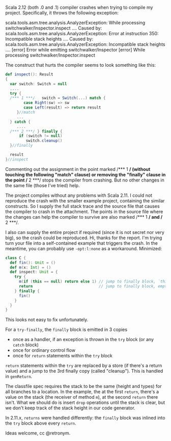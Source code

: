 Scala 2.12 (both .0 and .1) compiler crashes when trying to compile my project. Specifically, it throws the following exception:

scala.tools.asm.tree.analysis.AnalyzerException: While processing switchwalker/Inspector.inspect
....
Caused by: scala.tools.asm.tree.analysis.AnalyzerException: Error at instruction 350: Incompatible stack heights
....
Caused by: scala.tools.asm.tree.analysis.AnalyzerException: Incompatible stack heights
....
[error] Error while emitting switchwalker/Inspector
[error] While processing switchwalker/Inspector.inspect

The construct that hurts the compiler seems to look something like this:


```scala
def inspect(): Result
{
  var switch: Switch = null
  ....
  try {
  /*** 1 ***/   switch = Switch(...) match {
        case Right(sw) => sw
        case Left(result) => return result
     }//match
     ...
  } catch {
     ....
  /*** 2 ***/ } finally {
      if (switch != null)
         switch.cleanup()
  }//finally

  result
}//inspect


```
Commenting out the assignment in the point marked /*** 1 ******/ (without touching the following "match" clause) or removing the "finally" clause in the point /****** 2 ***/ stops the compiler from crashing. But no other changes in the same file (those I've tried) help.

The project compiles without any problems with Scala 2.11. I could not reproduce the crash with the smaller example project, containing the similar constructs. So I supply the full stack trace and the source file that causes the compiler to crash in the attachment. The points in the source file where the changes can help the compiler to survive are also marked /*** 1 ******/ and /****** 2 ***/.

I also can supply the entire project if required (since it is not secret nor very big), so the crash could be reproduced.
Hi, thanks for the report. I'm trying turn your file into a self-contained example that triggers the crash. In the meantime, you can probably use `-opt:l:none` as a workaround.
Minimized:

```scala
class C {
  def fin(): Unit = ()
  def m(x: Int) = ()
  def inspect: Unit = {
    try {
      m(if (this == null) return else 1) // jump to finally block, `this` on stack
      return                             // jump to finally block, empty stack
    } finally {
      fin()
    }
  }
}
```
This looks not easy to fix unfortunately.

For a `try-finally`, the `finally` block is emitted in 3 copies
- once as a handler, if an exception is thrown in the `try` block (or any `catch` block)
- once for ordinary control flow
- once for `return` statements within the `try` block

`return` statements within the `try` are replaced by a store (if there's a return value) and a jump to the 3rd finally copy (called "cleanup"). This is handled in `genReturn`.

The classfile spec requires the stack to be the same (height and types) for all branches to a location. In the example, the at the first `return`, there's a value on the stack (the receiver of method `m`), at the second `return` there isn't. What we should do is insert `drop` operations until the stack is clear, but we don't keep track of the stack height in our code generator.

In 2.11.x, `returns` were handled differently: the `finally` block was inlined into the `try` block above every `return`.

Ideas welcome, cc @retronym.
